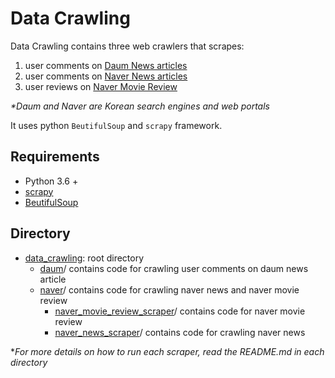# Data Crawling

Data Crawling contains three web crawlers that scrapes:

1) user comments on [Daum News articles](https://media.daum.net/) </br>
2) user comments on [Naver News articles](https://news.naver.com/) </br>
3) user reviews on [Naver Movie Review](https://movie.naver.com)

_*Daum and Naver are Korean search engines and web portals_

It uses python `BeutifulSoup` and `scrapy` framework.

## Requirements

* Python 3.6 +
* [scrapy](https://scrapy.org/)
* [BeutifulSoup](https://www.crummy.com/software/BeautifulSoup/bs4/doc/)

## Directory
* [data_crawling](https://github.com/hkimkim/data_crawling):  root directory
    * [daum](https://github.com/hkimkim/data_crawling/tree/master/daum/)/ contains code for crawling user comments on daum news article </br>
    * [naver](https://github.com/hkimkim/data_crawling/tree/master/naver)/ contains code for crawling naver news and naver movie review
        * [naver_movie_review_scraper](https://github.com/hkimkim/data_crawling/tree/master/naver/naver_movie_review_scraper)/ contains code for naver movie review
        * [naver_news_scraper](https://github.com/hkimkim/data_crawling/tree/master/naver/naver_news_scraper)/ contains code for crawling naver news

*_For more details on how to run each scraper, read the README.md in each directory_

